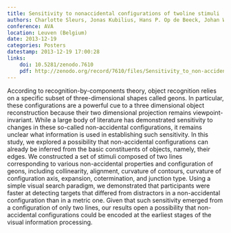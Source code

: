 ```yaml
---
title: Sensitivity to nonaccidental configurations of twoline stimuli
authors: Charlotte Sleurs, Jonas Kubilius, Hans P. Op de Beeck, Johan Wagemans
conference: AVA
location: Leuven (Belgium)
date: 2013-12-19
categories: Posters
datestamp: 2013-12-19 17:00:28
links:
    doi: 10.5281/zenodo.7610
    pdf: http://zenodo.org/record/7610/files/Sensitivity_to_non-accidental_configurations_of_two-line_stimuli.pdf
---
```


According to recognition-by-components theory, object recognition relies on a specific subset of three-dimensional shapes called geons. In particular, these configurations are a powerful cue to a three dimensional object reconstruction because their two dimensional projection remains viewpoint-invariant. While a large body of literature has demonstrated sensitivity to changes in these so-called non-accidental configurations, it remains unclear what information is used in establishing such sensitivity. In this study, we explored a possibility that non-accidental configurations can already be inferred from the basic constituents of objects, namely, their edges. We constructed a set of stimuli composed of two lines corresponding to various non-accidental properties and configuration of geons, including collinearity, alignment, curvature of contours, curvature of configuration axis, expansion, cotermination, and junction type. Using a simple visual search paradigm, we demonstrated that participants were faster at detecting targets that differed from distractors in a non-accidental configuration than in a metric one. Given that such sensitivity emerged from a configuration of only two lines, our results open a possibility that non-accidental configurations could be encoded at the earliest stages of the visual information processing.
